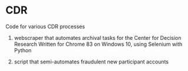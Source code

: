 # CDR

Code for various CDR processes

1) webscraper that automates archival tasks for the Center for Decision Research
Written for Chrome 83 on Windows 10, using Selenium with Python

2) script that semi-automates fraudulent new participant accounts
